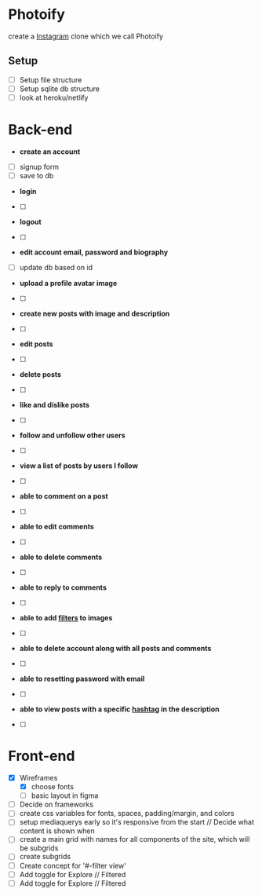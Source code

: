 # Photoify
 create a [Instagram](https://enmwikipediaorg/wiki/Instagram) clone which we call Photoify


## Setup
* [ ] Setup file structure
* [ ] Setup sqlite db structure
* [ ] look at heroku/netlify

# Back-end

- **create an account**
* [ ] signup form
* [ ] save to db

- **login**
* [ ]

- **logout**
* [ ]

- **edit account email, password and biography**
* [ ] update db based on id

- **upload a profile avatar image**
* [ ]

- **create new posts with image and description**
* [ ]

- **edit posts**
* [ ]

- **delete posts**
* [ ]

- **like and dislike posts**
* [ ]

- **follow and unfollow other users**
* [ ]

- **view a list of posts by users I follow**
* [ ]

- **able to comment on a post**
* [ ]

- **able to edit comments**
* [ ]

- **able to delete comments**
* [ ]

- **able to reply to comments**
* [ ]

- **able to add [filters](https://picturepan2githubio/instagramcss/) to images**
* [ ]

- **able to delete account along with all posts and comments**
* [ ]

- **able to resetting password with email**
* [ ]

- **able to view posts with a specific [hashtag](https://enmwikipediaorg/wiki/Hashtag) in the description**
* [ ]

# Front-end
* [x] Wireframes  
  * [x] choose fonts  
  * [ ] basic layout in figma  
* [ ] Decide on frameworks
* [ ] create css variables for fonts, spaces, padding/margin, and colors
* [ ] setup mediaquerys early so it's responsive from the start // Decide what content is shown when
* [ ] create a main grid with names for all components of the site, which will be subgrids
* [ ] create subgrids
* [ ] Create concept for '#-filter view'
* [ ] Add toggle for Explore // Filtered
* [ ] Add toggle for Explore // Filtered
